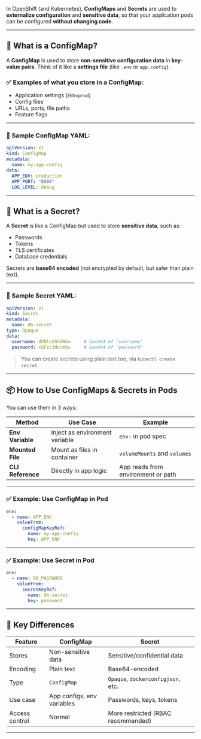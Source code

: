 In OpenShift (and Kubernetes), **ConfigMaps** and **Secrets** are used to **externalize configuration** and **sensitive data**, so that your application pods can be configured **without changing code**.

---

## 🔹 What is a **ConfigMap**?

A **ConfigMap** is used to store **non-sensitive configuration data** in **key-value pairs**.
Think of it like a **settings file** (like `.env` or `app.config`).

### ✅ Examples of what you store in a ConfigMap:

* Application settings (`ENV=prod`)
* Config files
* URLs, ports, file paths
* Feature flags

---

### 🔧 Sample ConfigMap YAML:

```yaml
apiVersion: v1
kind: ConfigMap
metadata:
  name: my-app-config
data:
  APP_ENV: production
  APP_PORT: "8080"
  LOG_LEVEL: debug
```

---

## 🔹 What is a **Secret**?

A **Secret** is like a ConfigMap but used to store **sensitive data**, such as:

* Passwords
* Tokens
* TLS certificates
* Database credentials

Secrets are **base64 encoded** (not encrypted by default, but safer than plain text).

---

### 🔐 Sample Secret YAML:

```yaml
apiVersion: v1
kind: Secret
metadata:
  name: db-secret
type: Opaque
data:
  username: dXNlcm5hbWU=     # base64 of 'username'
  password: cGFzc3dvcmQ=     # base64 of 'password'
```

> You can create secrets using plain text too, via `kubectl create secret`.

---

## 📦 How to Use ConfigMaps & Secrets in Pods

You can use them in 3 ways:

| Method            | Use Case                       | Example                            |
| ----------------- | ------------------------------ | ---------------------------------- |
| **Env Variable**  | Inject as environment variable | `env:` in pod spec                 |
| **Mounted File**  | Mount as files in container    | `volumeMounts` and `volumes`       |
| **CLI Reference** | Directly in app logic          | App reads from environment or path |

---

### ✅ Example: Use ConfigMap in Pod

```yaml
env:
  - name: APP_ENV
    valueFrom:
      configMapKeyRef:
        name: my-app-config
        key: APP_ENV
```

---

### ✅ Example: Use Secret in Pod

```yaml
env:
  - name: DB_PASSWORD
    valueFrom:
      secretKeyRef:
        name: db-secret
        key: password
```

---

## 🔁 Key Differences

| Feature        | ConfigMap                  | Secret                             |
| -------------- | -------------------------- | ---------------------------------- |
| Stores         | Non-sensitive data         | Sensitive/confidential data        |
| Encoding       | Plain text                 | Base64-encoded                     |
| Type           | `ConfigMap`                | `Opaque`, `dockerconfigjson`, etc. |
| Use case       | App configs, env variables | Passwords, keys, tokens            |
| Access control | Normal                     | More restricted (RBAC recommended) |

---
